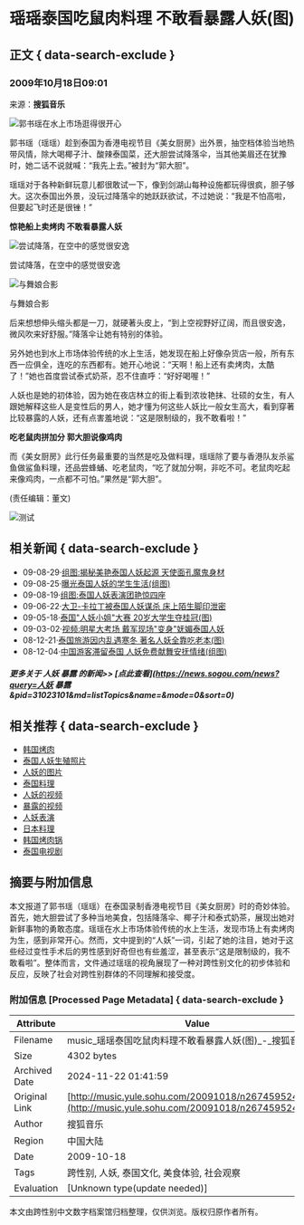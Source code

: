 # 瑶瑶泰国吃鼠肉料理 不敢看暴露人妖(图)

## 正文 { data-search-exclude }


### 2009年10月18日09:01 
来源：**搜狐音乐**

![郭书瑶在水上市场逛得很开心](https://photocdn.sohu.com/20091018/Img267459526.jpg)

郭书瑶（瑶瑶）趁到泰国为香港电视节目《美女厨房》出外景，抽空档体验当地热带风情，除大喝椰子汁、酸辣泰国菜，还大胆尝试降落伞，当其他美眉还在犹豫时，她二话不说就喊：“我先上去。”被封为“郭大胆”。

瑶瑶对于各种新鲜玩意儿都很敢试一下，像到剑湖山每种设施都玩得很疯，胆子够大。这次泰国出外景，没玩过降落伞的她跃跃欲试，不过她说：“我是不怕高啦，但要起飞时还是很锉！”

**惊艳船上卖烤肉 不敢看暴露人妖**

![尝试降落，在空中的感觉很安逸](https://photocdn.sohu.com/20091018/Img267459527.jpg)

尝试降落，在空中的感觉很安逸

![与舞娘合影](https://photocdn.sohu.com/20091018/Img267459528.jpg)

与舞娘合影

后来想想伸头缩头都是一刀，就硬著头皮上，“到上空视野好辽阔，而且很安逸，微风吹来好舒服。”降落伞让她有特别的体验。

另外她也到水上市场体验传统的水上生活，她发现在船上好像杂货店一般，所有东西一应俱全，连吃的东西都有。她开心地说：“天啊！船上还有卖烤肉，太酷了！”她也首度尝试泰式奶茶，忍不住直呼：“好好喝喔！”

人妖也是她的初体验，因为她在夜店林立的街上看到浓妆艳抹、壮硕的女生，有人跟她解释这些人是变性后的男人，她才懂为何这些人妖比一般女生高大，看到穿著比较暴露的人妖，还有点害羞地说：“这是限制级的，我不敢看啦！”

**吃老鼠肉拼加分 郭大胆说像鸡肉**

而《美女厨房》此行任务最重要的当然是吃及做料理，瑶瑶除了要与香港队友杀鲨鱼做鲨鱼料理，还品尝蜂蛹、吃老鼠肉，“吃了就加分啊，非吃不可。老鼠肉吃起来像鸡肉，一点都不可怕。”果然是“郭大胆”。

(责任编辑：董文)

![测试](https://i1.itc.cn/20091216/7a_cecf50b5_cca5_4d0e_bbb0_80ae3ee5d436_0.jpg)

## 相关新闻 { data-search-exclude }

- 09-08-29·[组图:揭秘美艳泰国人妖起源 天使面孔魔鬼身材](https://news.sohu.com/20090829/n266312154.shtml)
- 09-08-25·[曝光泰国人妖的学生生活(组图)](https://travel.sohu.com/20090825/n266212383.shtml)
- 09-08-19·[组图:泰国人妖表演团艳惊四座](https://news.sohu.com/20090819/n266073153.shtml)
- 09-06-22·[大卫-卡拉丁被泰国人妖谋杀 床上陌生脚印泄密](https://yule.sohu.com/20090622/n264674024.shtml)
- 09-05-18·[泰国"人妖小姐"大赛 20岁大学生夺桂冠(图)](https://travel.sohu.com/20090518/n264030849.shtml)
- 09-03-02·[视频:明星大考场 戴军现场"变身"妩媚泰国人妖](https://v.sohu.com/20090302/n262549513.shtml)
- 08-12-21·[泰国旅游因内乱遇寒冬 著名人妖全靠吃老本(图)](https://news.sohu.com/20081221/n261335549.shtml)
- 08-12-04·[中国游客滞留泰国 人妖免费献舞安抚情绪(组图)](https://news.sohu.com/20081204/n261011981.shtml)

##### 更多关于 **人妖 暴露** 的新闻>> [点此查看](https://news.sogou.com/news?query=人妖 暴露&pid=31023101&md=listTopics&name=&mode=0&sort=0)

## 相关推荐 { data-search-exclude }

- [韩国烤肉](https://www.sogou.com/web?query=韩国烤肉&p=31210100&fhintidx=0)
- [泰国人妖生殖照片](https://www.sogou.com/web?query=泰国人妖生殖照片&p=31210100&fhintidx=1)
- [人妖的图片](https://pic.sogou.com/pics?query=人妖&p=31210500&fhintidx=2)
- [泰国料理](https://www.sogou.com/web?query=泰国料理&p=31021106&fhintidx=3)
- [人妖的视频](https://www.sogou.com/web?query=人妖视频&p=31210100&fhintidx=4)
- [暴露的视频](https://www.sogou.com/web?query=暴露视频&p=31210100&fhintidx=5)
- [人妖表演](https://www.sogou.com/web?query=人妖表演&p=31210100&fhintidx=6)
- [日本料理](https://www.sogou.com/web?query=日本料理&p=31021106&fhintidx=7)
- [韩国烤肉锅](https://www.sogou.com/web?query=韩国烤肉锅&p=31210100&fhintidx=8)
- [泰国电视剧](https://www.sogou.com/web?query=泰国电视剧&p=31021106&fhintidx=9)

## 摘要与附加信息

<!-- tcd_abstract -->
本文报道了郭书瑶（瑶瑶）在泰国录制香港电视节目《美女厨房》时的奇妙体验。首先，她大胆尝试了多种当地美食，包括降落伞、椰子汁和泰式奶茶，展现出她对新鲜事物的勇敢态度。瑶瑶在水上市场体验传统的水上生活，发现市场上有卖烤肉为生，感到非常开心。然而，文中提到的“人妖”一词，引起了她的注目，她对于这些经过变性手术后的男性感到好奇但也有些羞涩，甚至表示“这是限制级的，我不敢看啦”。整体而言，文件通过瑶瑶的视角展现了一种对跨性别文化的初步体验和反应，反映了社会对跨性别群体的不同理解和接受度。
<!-- tcd_abstract_end -->

### 附加信息 [Processed Page Metadata] { data-search-exclude }

| Attribute       | Value                                  |
|-----------------|----------------------------------------|
| Filename        | music_瑶瑶泰国吃鼠肉料理不敢看暴露人妖(图)_-_搜狐音乐.md                             |
| Size            | 4302 bytes                           |
| Archived Date   | 2024-11-22 01:41:59                             |
| Original Link   | [http://music.yule.sohu.com/20091018/n267459524.shtml](http://music.yule.sohu.com/20091018/n267459524.shtml)                       |
| Author          | 搜狐音乐                               |
| Region          | 中国大陆                               |
| Date            | 2009-10-18                                 |
| Tags            | 跨性别, 人妖, 泰国文化, 美食体验, 社会观察                                 |
| Evaluation            | [Unknown type(update needed)]                                 |
<!-- tcd_table_end -->

本文由跨性别中文数字档案馆归档整理，仅供浏览。版权归原作者所有。
